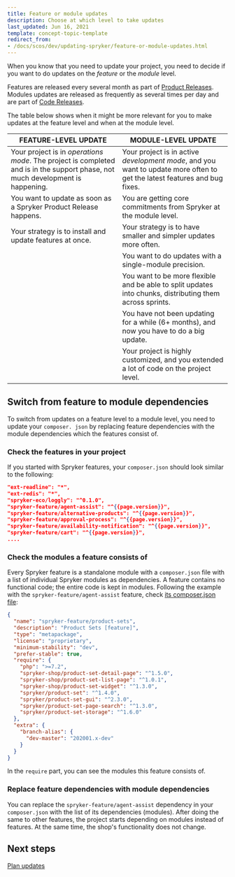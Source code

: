 ```yaml
---
title: Feature or module updates
description: Choose at which level to take updates
last_updated: Jun 16, 2021
template: concept-topic-template
redirect_from:
- /docs/scos/dev/updating-spryker/feature-or-module-updates.html
---
```


When you know that you need to update your project, you need to decide if you want to do updates on the *feature* or the *module* level.

Features are released every several month as part of [Product Releases](/docs/about/all/spryker-release-process.html#product-releases). Modules updates are released as frequently as several times per day and are part of [Code Releases](/docs/about/all/spryker-release-process.html#atomic-code-releases).

The table below shows when it might be more relevant for you to make updates at the feature level and when at the module level.

| FEATURE-LEVEL UPDATE | MODULE-LEVEL UPDATE |
| --- | --- |
| Your project is in *operations mode*. The project is completed and is in the support phase, not much development is happening. | Your project is in active *development mode*, and you want to update more often to get the latest features and bug fixes. |
| You want to update as soon as a Spryker Product Release happens. | You are getting core commitments from Spryker at the module level. |
| Your strategy is to install and update features at once. | Your strategy is to have smaller and simpler updates more often. |
|  | You want to do updates with a single-module precision. |
|  | You want to be more flexible and be able to split updates into chunks, distributing them across sprints. |
|  | You have not been updating for a while (6+ months), and now you have to do a big update. |
|  | Your project is highly customized, and you extended a lot of code on the project level. |

## Switch from feature to module dependencies

To switch from updates on a feature level to a module level, you need to update your `composer. json` by replacing feature dependencies with the module dependencies which the features consist of.

### Check the features in your project

If you started with Spryker features, your `composer.json` should look similar to the following:

```json
"ext-readline": "*",
"ext-redis": "*",
"spryker-eco/loggly": "^0.1.0",
"spryker-feature/agent-assist": "^{{page.version}}",
"spryker-feature/alternative-products": "^{{page.version}}",
"spryker-feature/approval-process": "^{{page.version}}",
"spryker-feature/availability-notification": "^{{page.version}}",
"spryker-feature/cart": "^{{page.version}}",
....
```

### Check the modules a feature consists of

Every Spryker feature is a standalone module with a `composer.json` file with a list of individual Spryker modules as dependencies. A feature contains no functional code; the entire code is kept in modules.
Following the example with the `spryker-feature/agent-assist` feature, check [its composer.json file](https://github.com/spryker-feature/product-sets/blob/master/composer.json):

```json
{
  "name": "spryker-feature/product-sets",
  "description": "Product Sets [feature]",
  "type": "metapackage",
  "license": "proprietary",
  "minimum-stability": "dev",
  "prefer-stable": true,
  "require": {
    "php": ">=7.2",
    "spryker-shop/product-set-detail-page": "^1.5.0",
    "spryker-shop/product-set-list-page": "^1.0.1",
    "spryker-shop/product-set-widget": "^1.3.0",
    "spryker/product-set": "^1.4.0",
    "spryker/product-set-gui": "^2.3.0",
    "spryker/product-set-page-search": "^1.3.0",
    "spryker/product-set-storage": "^1.6.0"
  },
  "extra": {
    "branch-alias": {
      "dev-master": "202001.x-dev"
    }
  }
}
```

In the `require` part, you can see the modules this feature consists of.

### Replace feature dependencies with module dependencies

You can replace the `spryker-feature/agent-assist` dependency in your `composer.json` with the list of its dependencies (modules). After doing the same to other features, the project starts depending on modules instead of features. At the same time, the shop's functionality does not change.

## Next steps

[Plan updates](/docs/dg/dev/updating-spryker/planning-updates.html)
